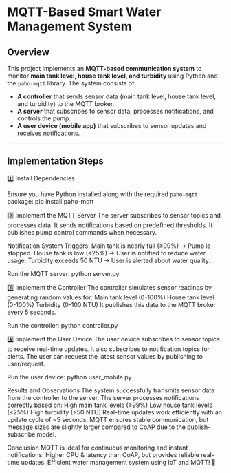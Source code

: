 # MQTT-Based Smart Water Management System

## Overview

This project implements an **MQTT-based communication system** to monitor **main tank level, house tank level, and turbidity** using Python and the `paho-mqtt` library. The system consists of:

- **A controller** that sends sensor data (main tank level, house tank level, and turbidity) to the MQTT broker.
- **A server** that subscribes to sensor data, processes notifications, and controls the pump.
- **A user device (mobile app)** that subscribes to sensor updates and receives notifications.

---

## Implementation Steps

1️⃣ Install Dependencies

Ensure you have Python installed along with the required `paho-mqtt` package:
pip install paho-mqtt

2️⃣ Implement the MQTT Server
The server subscribes to sensor topics and processes data.
It sends notifications based on predefined thresholds.
It publishes pump control commands when necessary.

Notification System Triggers:
Main tank is nearly full (≥99%) → Pump is stopped.
House tank is low (<25%) → User is notified to reduce water usage.
Turbidity exceeds 50 NTU → User is alerted about water quality.

Run the MQTT server:
python server.py

3️⃣ Implement the Controller
The controller simulates sensor readings by generating random values for:
Main tank level (0-100%)
House tank level (0-100%)
Turbidity (0-100 NTU)
It publishes this data to the MQTT broker every 5 seconds.

Run the controller:
python controller.py

4️⃣ Implement the User Device
The user device subscribes to sensor topics to receive real-time updates.
It also subscribes to notification topics for alerts.
The user can request the latest sensor values by publishing to user/request.

Run the user device:
python user_mobile.py

Results and Observations
The system successfully transmits sensor data from the controller to the server.
The server processes notifications correctly based on:
High main tank levels (≥99%)
Low house tank levels (<25%)
High turbidity (>50 NTU)
Real-time updates work efficiently with an update cycle of ~5 seconds.
MQTT ensures stable communication, but message sizes are slightly larger compared to CoAP due to the publish-subscribe model.

Conclusion
MQTT is ideal for continuous monitoring and instant notifications.
Higher CPU & latency than CoAP, but provides reliable real-time updates.
Efficient water management system using IoT and MQTT! 🚀
